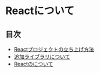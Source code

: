 # Reactについて

## 目次
- [Reactプロジェクトの立ち上げ方法](./1_Reactプロジェクト立ち上げ.md)
- [追加ライブラリについて](./2_追加ライブラリ.md)
- [Reactのについて](./3_Reactについて.md)